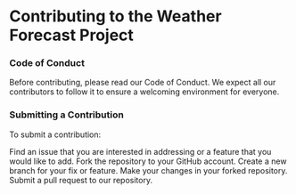 # Contributing to the Weather Forecast Project

### Code of Conduct
Before contributing, please read our Code of Conduct. We expect all our contributors to follow it to ensure a welcoming environment for everyone.

### Submitting a Contribution
To submit a contribution:

Find an issue that you are interested in addressing or a feature that you would like to add.
Fork the repository to your GitHub account.
Create a new branch for your fix or feature.
Make your changes in your forked repository.
Submit a pull request to our repository.
